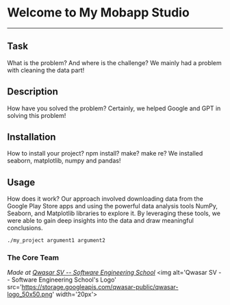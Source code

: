 # Welcome to My Mobapp Studio
***

## Task
What is the problem? And where is the challenge?
We mainly had a problem with cleaning the data part!

## Description
How have you solved the problem?
Certainly, we helped Google and GPT in solving this problem!

## Installation
How to install your project? npm install? make? make re?
We installed seaborn, matplotlib, numpy and pandas!

## Usage
How does it work?
Our approach involved downloading data from the Google Play Store apps and using the powerful data analysis tools NumPy, 
Seaborn, and Matplotlib libraries to explore it. By leveraging these tools, we were able to gain deep insights into the data and draw meaningful conclusions.


```
./my_project argument1 argument2
```

### The Core Team


<span><i>Made at <a href='https://qwasar.io'>Qwasar SV -- Software Engineering School</a></i></span>
<span><img alt='Qwasar SV -- Software Engineering School's Logo' src='https://storage.googleapis.com/qwasar-public/qwasar-logo_50x50.png' width='20px'></span>
